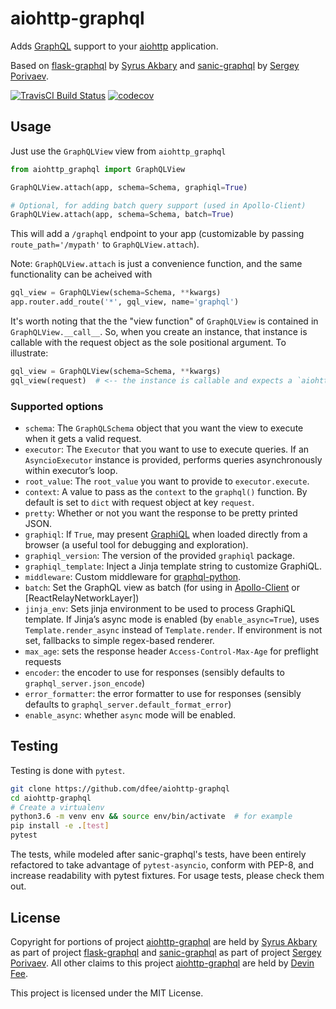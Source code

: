 # aiohttp-graphql
Adds [GraphQL] support to your [aiohttp] application.

Based on [flask-graphql] by [Syrus Akbary] and [sanic-graphql] by [Sergey Porivaev].

[![TravisCI Build Status](https://github.com/graphql-python/aiohttp-graphql.svg?branch=master)](https://github.com/graphql-python/aiohttp-graphql)
[![codecov](https://github.com/graphql-python/aiohttp-graphql/branch/master/graph/badge.svg)](https://github.com/graphql-python/aiohttp-graphql)

## Usage
Just use the `GraphQLView` view from `aiohttp_graphql`

```python
from aiohttp_graphql import GraphQLView

GraphQLView.attach(app, schema=Schema, graphiql=True)

# Optional, for adding batch query support (used in Apollo-Client)
GraphQLView.attach(app, schema=Schema, batch=True)
```

This will add a `/graphql` endpoint to your app (customizable by passing `route_path='/mypath'` to `GraphQLView.attach`).

Note: `GraphQLView.attach` is just a convenience function, and the same functionality can be acheived with

```python
gql_view = GraphQLView(schema=Schema, **kwargs)
app.router.add_route('*', gql_view, name='graphql')
```

It's worth noting that the the "view function" of `GraphQLView` is contained in `GraphQLView.__call__`. So, when you create an instance, that instance is callable with the request object as the sole positional argument. To illustrate:

```python
gql_view = GraphQLView(schema=Schema, **kwargs)
gql_view(request)  # <-- the instance is callable and expects a `aiohttp.web.Request` object.
```

### Supported options
-   `schema`: The `GraphQLSchema` object that you want the view to execute when it gets a valid request.
-   `executor`: The `Executor` that you want to use to execute queries. If an `AsyncioExecutor` instance is provided, performs queries asynchronously within executor’s loop.
-   `root_value`: The `root_value` you want to provide to `executor.execute`.
-   `context`: A value to pass as the `context` to the `graphql()` function. By default is set to `dict` with request object at key `request`.
-   `pretty`: Whether or not you want the response to be pretty printed JSON.
-   `graphiql`: If `True`, may present [GraphiQL] when loaded directly from a browser (a useful tool for debugging and exploration).
-   `graphiql_version`: The version of the provided `graphiql` package.
-   `graphiql_template`: Inject a Jinja template string to customize GraphiQL.
-   `middleware`: Custom middleware for [graphql-python].
-   `batch`: Set the GraphQL view as batch (for using in [Apollo-Client] or [ReactRelayNetworkLayer])
-   `jinja_env`: Sets jinja environment to be used to process GraphiQL template. If Jinja’s async mode is enabled (by `enable_async=True`), uses
`Template.render_async` instead of `Template.render`. If environment is not set, fallbacks to simple regex-based renderer.
-   `max_age`: sets the response header `Access-Control-Max-Age` for preflight requests
-   `encoder`: the encoder to use for responses (sensibly defaults to `graphql_server.json_encode`)
-   `error_formatter`: the error formatter to use for responses (sensibly defaults to `graphql_server.default_format_error`)
-   `enable_async`: whether `async` mode will be enabled.


## Testing
Testing is done with `pytest`.

```bash
git clone https://github.com/dfee/aiohttp-graphql
cd aiohttp-graphql
# Create a virtualenv
python3.6 -m venv env && source env/bin/activate  # for example
pip install -e .[test]
pytest
```

The tests, while modeled after sanic-graphql's tests, have been entirely refactored to take advantage of `pytest-asyncio`, conform with PEP-8, and increase readability with pytest fixtures. For usage tests, please check them out.


## License
Copyright for portions of project [aiohttp-graphql] are held by [Syrus Akbary] as part of project [flask-graphql] and [sanic-graphql] as part of project [Sergey Porivaev]. All other claims to this project [aiohttp-graphql] are held by [Devin Fee].

This project is licensed under the MIT License.

  [GraphQL]: http://graphql.org/
  [aiohttp]: https://github.com/aio-libs/aiohttp/
  [flask-graphql]: https://github.com/graphql-python/flask-graphql
  [sanic-graphql]: https://github.com/graphql-python/sanic-graphql
  [Syrus Akbary]: https://github.com/syrusakbary
  [Sergey Porivaev]: https://github.com/grazor
  [GraphiQL]: https://github.com/graphql/graphiql
  [graphql-python]: https://github.com/graphql-python/graphql-core
  [Apollo-Client]: http://dev.apollodata.com/core/network.html#query-batching
  [Devin Fee]: https://github.com/dfee
  [aiohttp-graphql]: https://github.com/dfee/aiohttp-graphql
